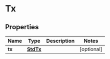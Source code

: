 
# Tx

## Properties
Name | Type | Description | Notes
------------ | ------------- | ------------- | -------------
**tx** | [**StdTx**](StdTx.md) |  |  [optional]



